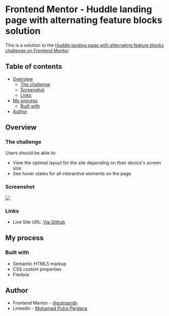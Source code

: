# Frontend Mentor - Huddle landing page with alternating feature blocks solution

This is a solution to the [Huddle landing page with alternating feature blocks challenge on Frontend Mentor](https://www.frontendmentor.io/challenges/huddle-landing-page-with-alternating-feature-blocks-5ca5f5981e82137ec91a5100). 

## Table of contents

- [Overview](#overview)
  - [The challenge](#the-challenge)
  - [Screenshot](#screenshot)
  - [Links](#links)
- [My process](#my-process)
  - [Built with](#built-with)
- [Author](#author)

## Overview

### The challenge

Users should be able to:

- View the optimal layout for the site depending on their device's screen size
- See hover states for all interactive elements on the page

### Screenshot

![](./screenshot.jpg)

### Links

- Live Site URL: [Via Github](https://putraprdn.github.io/huddle-landing-page-with-alternating-feature/)

## My process

### Built with

- Semantic HTML5 markup
- CSS custom properties
- Flexbox

## Author

- Frontend Mentor - [@putraprdn](https://www.frontendmentor.io/profile/putraprdn)
- LinkedIn - [Muhamad Putra Perdana](https://www.linkedin.com/in/putraprdn)
